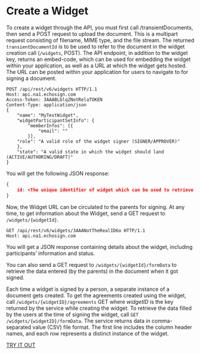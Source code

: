 # Create a Widget

To create a widget through the API, you must first call /transientDocuments, then send a POST request to upload the document. This is a multipart request consisting of filename, MIME type, and the file stream. The returned `transientDocumentId` is to be used to refer to the document in the widget creation call (`/widgets`, POST). The API endpoint, in addition to the widget key, returns an embed-code, which can be used for embedding the widget within your application, as well as a URL at which the widget gets hosted. The URL can be posted within your application for users to navigate to for signing a document.

```http
POST /api/rest/v6/widgets HTTP/1.1
Host: api.na1.echosign.com
Access-Token: 3AAABLblqZNotRelaTOKEN
Content-Type: application/json
{
    "name": "MyTestWidget",
    "widgetParticipantSetInfo": {
        "memberInfos": [{
            "email": ""
        }],
    "role": "A valid role of the widget signer (SIGNER/APPROVER)"
    },
    "state": "A valid state in which the widget should land (ACTIVE/AUTHORING/DRAFT)"
}
```

You will get the following JSON response:

```json
{
    id: <The unique identifier of widget which can be used to retrieve the data entered by the signers.>
}
```

Now, the Widget URL can be circulated to the parents for signing. At any time, to get information about the Widget, send a GET request to `/widgets/{widgetId}`.

```http
GET /api/rest/v6/widgets/3AAANotTheRealID6o HTTP/1.1
Host: api.na1.echosign.com
```

You will get a JSON response containing details about the widget, including participants&rsquo; information and status.

You can also send a GET request to `/widgets/{widgetId}/formData` to retrieve the data entered (by the parents) in the document when it got signed.

Each time a widget is signed by a person, a separate instance of a document gets created. To get the agreements created using the widget, call `/widgets/{widgetID}/agreements` GET where _widgetID_ is the key returned by the service while creating the widget. To retrieve the data filled by the users at the time of signing the widget, call `GET /widgets/{widgetID}/formData`. The service returns data in comma-separated value (CSV) file format. The first line includes the column header names, and each row represents a distinct instance of the widget.

[TRY IT OUT](https://secure.na1.echosign.com/public/docs/restapi/v6#!/widgets/)